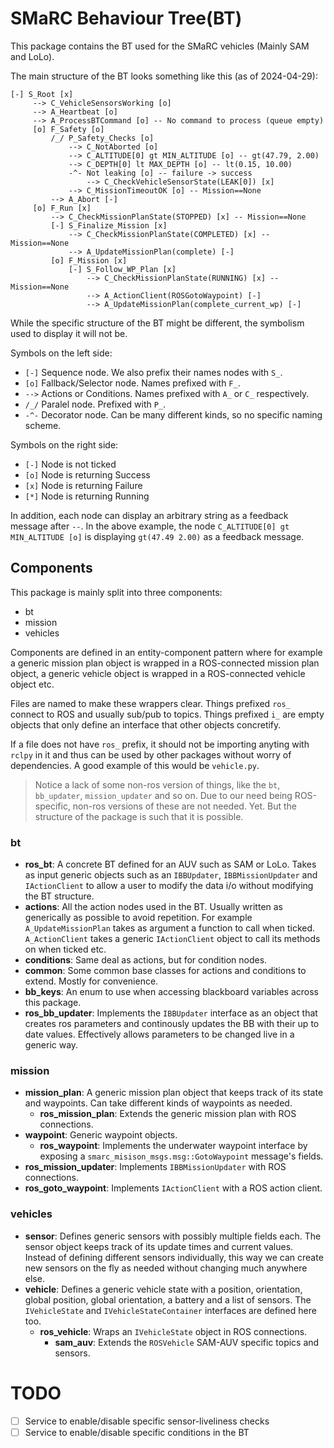 # SMaRC Behaviour Tree(BT)

This package contains the BT used for the SMaRC vehicles (Mainly SAM and LoLo).

The main structure of the BT looks something like this (as of 2024-04-29): 
```
[-] S_Root [x]
     --> C_VehicleSensorsWorking [o]
     --> A_Heartbeat [o]
     --> A_ProcessBTCommand [o] -- No command to process (queue empty)
     [o] F_Safety [o]
         /_/ P_Safety_Checks [o]
             --> C_NotAborted [o]
             --> C_ALTITUDE[0] gt MIN_ALTITUDE [o] -- gt(47.79, 2.00)
             --> C_DEPTH[0] lt MAX_DEPTH [o] -- lt(0.15, 10.00)
             -^- Not leaking [o] -- failure -> success
                 --> C_CheckVehicleSensorState(LEAK[0]) [x]
             --> C_MissionTimeoutOK [o] -- Mission==None
         --> A_Abort [-]
     [o] F_Run [x]
         --> C_CheckMissionPlanState(STOPPED) [x] -- Mission==None
         [-] S_Finalize_Mission [x]
             --> C_CheckMissionPlanState(COMPLETED) [x] -- Mission==None
             --> A_UpdateMissionPlan(complete) [-]
         [o] F_Mission [x]
             [-] S_Follow_WP_Plan [x]
                 --> C_CheckMissionPlanState(RUNNING) [x] -- Mission==None
                 --> A_ActionClient(ROSGotoWaypoint) [-]
                 --> A_UpdateMissionPlan(complete_current_wp) [-]
```
While the specific structure of the BT might be different, the symbolism used to display it will not be.

Symbols on the left side:
- `[-]` Sequence node. We also prefix their names  nodes with `S_`. 
- `[o]` Fallback/Selector node. Names prefixed with `F_`.
- `-->` Actions or Conditions. Names prefixed with `A_` or `C_` respectively.
- `/_/` Paralel node. Prefixed with `P_`.
- `-^-` Decorator node. Can be many different kinds, so no specific naming scheme.

Symbols on the right side:
- `[-]` Node is not ticked
- `[o]` Node is returning Success
- `[x]` Node is returning Failure
- `[*]` Node is returning Running

In addition, each node can display an arbitrary string as a feedback message after  `--`. In the above example, the node `C_ALTITUDE[0] gt MIN_ALTITUDE [o]` is displaying `gt(47.49 2.00)` as a feedback message.

## Components
This package is mainly split into three components:
- bt
- mission
- vehicles

Components are defined in an entity-component pattern where for example a generic mission plan object is wrapped in a ROS-connected mission plan object, a generic vehicle object is wrapped in a ROS-connected vehicle object etc. 

Files are named to make these wrappers clear. Things prefixed `ros_` connect to ROS and usually sub/pub to topics. Things prefixed `i_` are empty objects that only define an interface that other objects concretify.

If a file does not have `ros_` prefix, it should not be importing anyting with `rclpy` in it and thus can be used by other packages without worry of dependencies.
A good example of this would be `vehicle.py`.


> Notice a lack of some non-ros version of things, like the `bt`, `bb_updater`, `mission_updater` and so on. Due to our need being ROS-specific, non-ros versions of these are not needed. Yet. But the structure of the package is such that it is possible.

### bt
- **ros_bt**: A concrete BT defined for an AUV such as SAM or LoLo. Takes as input generic objects such as an `IBBUpdater`, `IBBMissionUpdater` and `IActionClient` to allow a user to modify the data i/o without modifying the BT structure.
- **actions**:
All the action nodes used in the BT. Usually written as generically as possible to avoid repetition. For example `A_UpdateMissionPlan` takes as argument a function to call when ticked. `A_ActionClient` takes a generic `IActionClient` object to call its methods on when ticked etc.
- **conditions**: Same deal as actions, but for condition nodes.
- **common**: Some common base classes for actions and conditions to extend. Mostly for convenience.
- **bb_keys**: An enum to use when accessing blackboard variables across this package.
- **ros_bb_updater**: Implements the `IBBUpdater` interface as an object that creates ros parameters and continously updates the BB with their up to date values. Effectively allows parameters to be changed live in a generic way.


### mission
- **mission_plan**: A generic mission plan object that keeps track of its state and waypoints. Can take different kinds of waypoints as needed.
  - **ros_mission_plan**: Extends the generic mission plan with ROS connections.
- **waypoint**: Generic waypoint objects. 
  - **ros_waypoint**: Implements the underwater waypoint interface by exposing a `smarc_misison_msgs.msg::GotoWaypoint` message's fields.
- **ros_mission_updater**: Implements `IBBMissionUpdater` with ROS connections. 
- **ros_goto_waypoint**: Implements `IActionClient` with a ROS action client.

### vehicles
- **sensor**: Defines generic sensors with possibly multiple fields each. The sensor object keeps track of its update times and current values. Instead of defining different sensors individually, this way we can create new sensors on the fly as needed without changing much anywhere else.
- **vehicle**: Defines a generic vehicle state with a position, orientation, global position, global orientation, a battery and a list of sensors. The `IVehicleState` and `IVehicleStateContainer` interfaces are defined here too.
  - **ros_vehicle**: Wraps an `IVehicleState` object in ROS connections. 
    - **sam_auv**: Extends the `ROSVehicle` SAM-AUV specific topics and sensors.


# TODO
- [ ] Service to enable/disable specific sensor-liveliness checks
- [ ] Service to enable/disable specific conditions in the BT